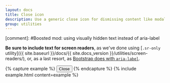 ```yaml
---
layout: docs
title: Close icon
description: Use a generic close icon for dismissing content like modals and alerts.
group: utilities
---
```


[comment]: #Boosted mod: using visually hidden text instead of aria-label

**Be sure to include text for screen readers**, as we've done using [`.sr-only` utility]({{ site.baseurl }}/docs/{{ site.docs_version }}/utilities/screen-readers/), or, as a last resort, as [Bootstrap does with `aria-label`](https://getbootstrap.com/docs/4.3/utilities/close-icon/).

{% capture example %}
<button type="button" class="close">
    <span class="sr-only">Close</span>
</button>
{% endcapture %}
{% include example.html content=example %}
